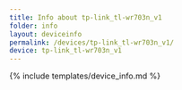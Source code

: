```yaml
---
title: Info about tp-link_tl-wr703n_v1
folder: info
layout: deviceinfo
permalink: /devices/tp-link_tl-wr703n_v1/
device: tp-link_tl-wr703n_v1
---
```

{% include templates/device_info.md %}

